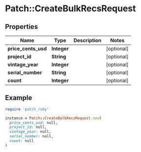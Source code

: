 # Patch::CreateBulkRecsRequest

## Properties

| Name | Type | Description | Notes |
| ---- | ---- | ----------- | ----- |
| **price_cents_usd** | **Integer** |  | [optional] |
| **project_id** | **String** |  | [optional] |
| **vintage_year** | **Integer** |  | [optional] |
| **serial_number** | **String** |  | [optional] |
| **count** | **Integer** |  | [optional] |

## Example

```ruby
require 'patch_ruby'

instance = Patch::CreateBulkRecsRequest.new(
  price_cents_usd: null,
  project_id: null,
  vintage_year: null,
  serial_number: null,
  count: null
)
```

